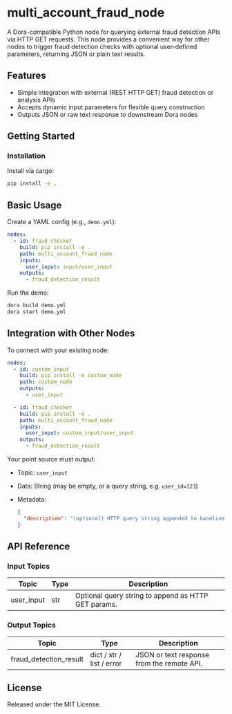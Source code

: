 # multi_account_fraud_node

A Dora-compatible Python node for querying external fraud detection APIs via HTTP GET requests. This node provides a convenient way for other nodes to trigger fraud detection checks with optional user-defined parameters, returning JSON or plain text results.

## Features
- Simple integration with external (REST HTTP GET) fraud detection or analysis APIs
- Accepts dynamic input parameters for flexible query construction
- Outputs JSON or raw text response to downstream Dora nodes

## Getting Started

### Installation
Install via cargo:
```bash
pip install -e .
```

## Basic Usage

Create a YAML config (e.g., `demo.yml`):

```yaml
nodes:
  - id: fraud_checker
    build: pip install -e .
    path: multi_account_fraud_node
    inputs:
      user_input: input/user_input
    outputs:
      - fraud_detection_result
```

Run the demo:

```bash
dora build demo.yml
dora start demo.yml
```


## Integration with Other Nodes

To connect with your existing node:

```yaml
nodes:
  - id: custom_input
    build: pip install -e custom_node
    path: custom_node
    outputs:
      - user_input

  - id: fraud_checker
    build: pip install -e .
    path: multi_account_fraud_node
    inputs:
      user_input: custom_input/user_input
    outputs:
      - fraud_detection_result
```

Your point source must output:

* Topic: `user_input`
* Data: String (may be empty, or a query string, e.g. `user_id=123`)
* Metadata:

  ```json
  {
    "description": "(optional) HTTP query string appended to baseline endpoint URL"
  }
  ```

## API Reference

### Input Topics

| Topic        | Type   | Description                                        |
| ------------|--------|----------------------------------------------------|
| user_input  | str    | Optional query string to append as HTTP GET params. |

### Output Topics

| Topic                   | Type                        | Description                                   |
|-------------------------|-----------------------------|-----------------------------------------------|
| fraud_detection_result  | dict / str / list / error   | JSON or text response from the remote API.    |


## License

Released under the MIT License.
